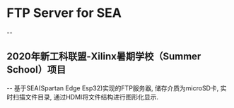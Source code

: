 # FTP Server for SEA
--
## 2020年新工科联盟-Xilinx暑期学校（Summer School）项目
--
基于SEA(Spartan Edge Esp32)实现的FTP服务器, 储存介质为microSD卡, 实时扫描文件目录, 通过HDMI将文件结构进行图形化显示. 
